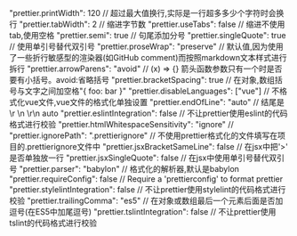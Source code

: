"prettier.printWidth": 120 // 超过最大值换行,实际是一行超多多少个字符时会换行
"prettier.tabWidth": 2 // 缩进字节数
"prettier.useTabs": false // 缩进不使用tab,使用空格
"prettier.semi": true // 句尾添加分号
"prettier.singleQuote": true // 使用单引号替代双引号
"prettier.proseWrap": "preserve" // 默认值,因为使用了一些折行敏感型的渲染器(如GitHub comment)而按照markdown文本样式进行拆行
"prettier.arrowParens": "avoid" // (x) => {} 箭头函数参数只有一个时是否要有小括号。avoid:省略括号
"prettier.bracketSpacing": true // 在对象,数组括号与文字之间加空格"{ foo: bar }"
"prettier.disableLanguages": ["vue"] // 不格式化vue文件,vue文件的格式化单独设置
"prettier.endOfLine": "auto" // 结尾是 \r \n \r\n auto
"prettier.eslintIntegration": false // 不让prettier使用eslint的代码格式进行校验
"prettier.htmlWhitespaceSensitivity": "ignore" // 
"prettier.ignorePath": ".prettierignore" // 不使用prettier格式化的文件填写在项目的.prettierignore文件中
"prettier.jsxBracketSameLine": false // 在jsx中把'>' 是否单独放一行
"prettier.jsxSingleQuote": false // 在jsx中使用单引号替代双引号
"prettier.parser": "babylon" // 格式化的解析器,默认是babylon
"prettier.requireConfig": false // Require a 'prettierconfig' to format prettier
"prettier.stylelintIntegration": false // 不让prettier使用stylelint的代码格式进行校验
"prettier.trailingComma": "es5" // 在对象或数组最后一个元素后面是否加逗号(在ES5中加尾逗号)
"prettier.tslintIntegration": false // 不让prettier使用tslint的代码格式进行校验
